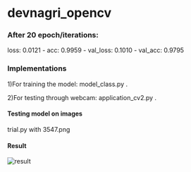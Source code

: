 # devnagri_opencv
### After 20 epoch/iterations:
loss: 0.0121 - acc: 0.9959 - val_loss: 0.1010 - val_acc: 0.9795

### Implementations
1)For training the model: model_class.py .

2)For testing through webcam: application_cv2.py .

#### Testing model on images
trial.py with 3547.png

#### Result
![result](Devanagri_g.gif)

